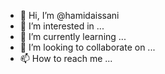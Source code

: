 - 👋 Hi, I’m @hamidaissani
- 👀 I’m interested in ...
- 🌱 I’m currently learning ...
- 💞️ I’m looking to collaborate on ...
- 📫 How to reach me ...

<!---
hamidaissani/hamidaissani is a ✨ special ✨ repository because its `README.md` (this file) appears on your GitHub profile.
You can click the Preview link to take a look at your changes.
--->
